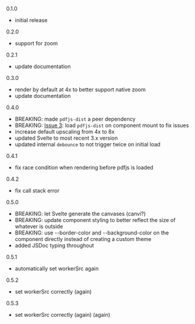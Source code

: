 0.1.0
- initial release

0.2.0
- support for zoom

0.2.1
- update documentation

0.3.0
- render by default at 4x to better support native zoom
- update documentation

0.4.0
- BREAKING: made `pdfjs-dist` a peer dependency
- BREAKING: [Issue 3](https://github.com/timgblack/pdf.svelte/issues/3): load `pdfjs-dist` on component mount to fix issues 
- increase default upscaling from 4x to 8x
- updated Svelte to most recent 3.x version
- updated internal `debounce` to not trigger twice on initial load

0.4.1
- fix race condition when rendering before pdfjs is loaded

0.4.2
- fix call stack error

0.5.0
- BREAKING: let Svelte generate the canvases (canvi?)
- BREAKING: update component styling to better reflect the size of whatever is outside
- BREAKING: use --border-color and --background-color on the component directly instead of creating a custom theme
- added JSDoc typing throughout

0.5.1
- automatically set workerSrc again

0.5.2
- set workerSrc correctly (again)

0.5.3
- set workerSrc correctly (again) (again)
